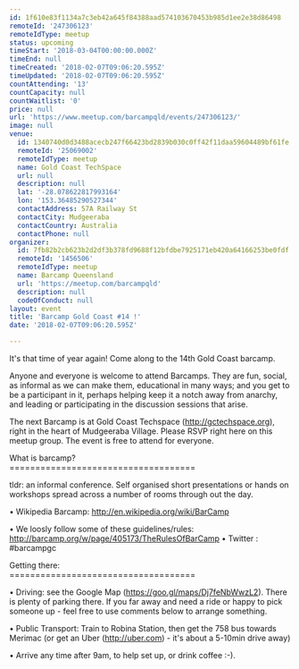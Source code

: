 ```yaml
---
id: 1f610e83f1134a7c3eb42a645f84388aad574103670453b985d1ee2e38d86498
remoteId: '247306123'
remoteIdType: meetup
status: upcoming
timeStart: '2018-03-04T00:00:00.000Z'
timeEnd: null
timeCreated: '2018-02-07T09:06:20.595Z'
timeUpdated: '2018-02-07T09:06:20.595Z'
countAttending: '13'
countCapacity: null
countWaitlist: '0'
price: null
url: 'https://www.meetup.com/barcampqld/events/247306123/'
image: null
venue:
  id: 1340740d0d3488acecb247f66423bd2839b030c0ff42f11daa59604489bf61fe
  remoteId: '25069002'
  remoteIdType: meetup
  name: Gold Coast TechSpace
  url: null
  description: null
  lat: '-28.078622817993164'
  lon: '153.36485290527344'
  contactAddress: 57A Railway St
  contactCity: Mudgeeraba
  contactCountry: Australia
  contactPhone: null
organizer:
  id: 7fb82b2cb623b2d2df3b378fd9688f12bfdbe7925171eb420a64166253be0fdf
  remoteId: '1456506'
  remoteIdType: meetup
  name: Barcamp Queensland
  url: 'https://meetup.com/barcampqld'
  description: null
  codeOfConduct: null
layout: event
title: 'Barcamp Gold Coast #14 !'
date: '2018-02-07T09:06:20.595Z'

---
```

<p>It's that time of year again! Come along to the 14th Gold Coast barcamp.</p> <p>Anyone and everyone is welcome to attend Barcamps. They are fun, social, as informal as we can make them, educational in many ways; and you get to be a participant in it, perhaps helping keep it a notch away from anarchy, and leading or participating in the discussion sessions that arise.</p> <p>The next Barcamp is at Gold Coast Techspace (<a href="http://gctechspace.org" class="linkified">http://gctechspace.org</a>), right in the heart of Mudgeeraba Village. Please RSVP right here on this meetup group. The event is free to attend for everyone.</p> <p>What is barcamp?<br/>====================================</p> <p>tldr: an informal conference. Self organised short presentations or hands on workshops spread across a number of rooms through out the day.</p> <p>• Wikipedia Barcamp: <a href="http://en.wikipedia.org/wiki/BarCamp" class="linkified">http://en.wikipedia.org/wiki/BarCamp</a></p> <p>• We loosly follow some of these guidelines/rules: <a href="http://barcamp.org/w/page/405173/TheRulesOfBarCamp" class="linkified">http://barcamp.org/w/page/405173/TheRulesOfBarCamp</a> • Twitter : #barcampgc</p> <p>Getting there:<br/>====================================</p> <p>• Driving: see the Google Map (<a href="https://goo.gl/maps/Dj7feNbWwzL2" class="linkified">https://goo.gl/maps/Dj7feNbWwzL2</a>). There is plenty of parking there. If you far away and need a ride or happy to pick someone up - feel free to use comments below to arrange something.</p> <p>• Public Transport: Train to Robina Station, then get the 758 bus towards Merimac (or get an Uber (<a href="http://uber.com" class="linkified">http://uber.com</a>) - it's about a 5-10min drive away)</p> <p>• Arrive any time after 9am, to help set up, or drink coffee :-).</p>
